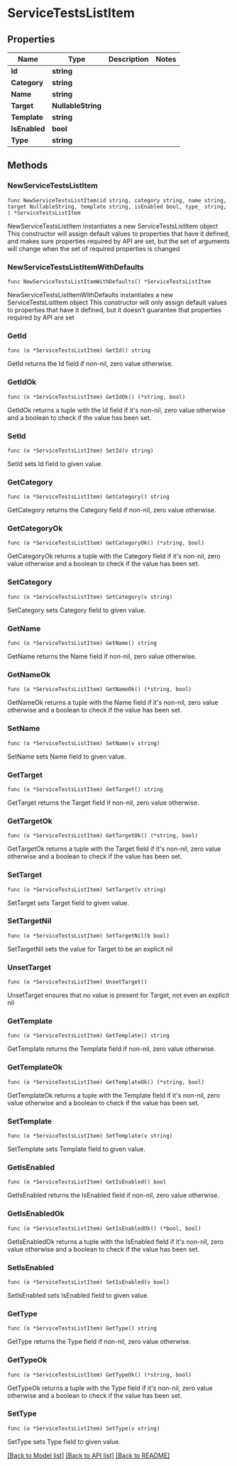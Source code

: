 # ServiceTestsListItem

## Properties

Name | Type | Description | Notes
------------ | ------------- | ------------- | -------------
**Id** | **string** |  | 
**Category** | **string** |  | 
**Name** | **string** |  | 
**Target** | **NullableString** |  | 
**Template** | **string** |  | 
**IsEnabled** | **bool** |  | 
**Type** | **string** |  | 

## Methods

### NewServiceTestsListItem

`func NewServiceTestsListItem(id string, category string, name string, target NullableString, template string, isEnabled bool, type_ string, ) *ServiceTestsListItem`

NewServiceTestsListItem instantiates a new ServiceTestsListItem object
This constructor will assign default values to properties that have it defined,
and makes sure properties required by API are set, but the set of arguments
will change when the set of required properties is changed

### NewServiceTestsListItemWithDefaults

`func NewServiceTestsListItemWithDefaults() *ServiceTestsListItem`

NewServiceTestsListItemWithDefaults instantiates a new ServiceTestsListItem object
This constructor will only assign default values to properties that have it defined,
but it doesn't guarantee that properties required by API are set

### GetId

`func (o *ServiceTestsListItem) GetId() string`

GetId returns the Id field if non-nil, zero value otherwise.

### GetIdOk

`func (o *ServiceTestsListItem) GetIdOk() (*string, bool)`

GetIdOk returns a tuple with the Id field if it's non-nil, zero value otherwise
and a boolean to check if the value has been set.

### SetId

`func (o *ServiceTestsListItem) SetId(v string)`

SetId sets Id field to given value.


### GetCategory

`func (o *ServiceTestsListItem) GetCategory() string`

GetCategory returns the Category field if non-nil, zero value otherwise.

### GetCategoryOk

`func (o *ServiceTestsListItem) GetCategoryOk() (*string, bool)`

GetCategoryOk returns a tuple with the Category field if it's non-nil, zero value otherwise
and a boolean to check if the value has been set.

### SetCategory

`func (o *ServiceTestsListItem) SetCategory(v string)`

SetCategory sets Category field to given value.


### GetName

`func (o *ServiceTestsListItem) GetName() string`

GetName returns the Name field if non-nil, zero value otherwise.

### GetNameOk

`func (o *ServiceTestsListItem) GetNameOk() (*string, bool)`

GetNameOk returns a tuple with the Name field if it's non-nil, zero value otherwise
and a boolean to check if the value has been set.

### SetName

`func (o *ServiceTestsListItem) SetName(v string)`

SetName sets Name field to given value.


### GetTarget

`func (o *ServiceTestsListItem) GetTarget() string`

GetTarget returns the Target field if non-nil, zero value otherwise.

### GetTargetOk

`func (o *ServiceTestsListItem) GetTargetOk() (*string, bool)`

GetTargetOk returns a tuple with the Target field if it's non-nil, zero value otherwise
and a boolean to check if the value has been set.

### SetTarget

`func (o *ServiceTestsListItem) SetTarget(v string)`

SetTarget sets Target field to given value.


### SetTargetNil

`func (o *ServiceTestsListItem) SetTargetNil(b bool)`

 SetTargetNil sets the value for Target to be an explicit nil

### UnsetTarget
`func (o *ServiceTestsListItem) UnsetTarget()`

UnsetTarget ensures that no value is present for Target, not even an explicit nil
### GetTemplate

`func (o *ServiceTestsListItem) GetTemplate() string`

GetTemplate returns the Template field if non-nil, zero value otherwise.

### GetTemplateOk

`func (o *ServiceTestsListItem) GetTemplateOk() (*string, bool)`

GetTemplateOk returns a tuple with the Template field if it's non-nil, zero value otherwise
and a boolean to check if the value has been set.

### SetTemplate

`func (o *ServiceTestsListItem) SetTemplate(v string)`

SetTemplate sets Template field to given value.


### GetIsEnabled

`func (o *ServiceTestsListItem) GetIsEnabled() bool`

GetIsEnabled returns the IsEnabled field if non-nil, zero value otherwise.

### GetIsEnabledOk

`func (o *ServiceTestsListItem) GetIsEnabledOk() (*bool, bool)`

GetIsEnabledOk returns a tuple with the IsEnabled field if it's non-nil, zero value otherwise
and a boolean to check if the value has been set.

### SetIsEnabled

`func (o *ServiceTestsListItem) SetIsEnabled(v bool)`

SetIsEnabled sets IsEnabled field to given value.


### GetType

`func (o *ServiceTestsListItem) GetType() string`

GetType returns the Type field if non-nil, zero value otherwise.

### GetTypeOk

`func (o *ServiceTestsListItem) GetTypeOk() (*string, bool)`

GetTypeOk returns a tuple with the Type field if it's non-nil, zero value otherwise
and a boolean to check if the value has been set.

### SetType

`func (o *ServiceTestsListItem) SetType(v string)`

SetType sets Type field to given value.



[[Back to Model list]](../README.md#documentation-for-models) [[Back to API list]](../README.md#documentation-for-api-endpoints) [[Back to README]](../README.md)


